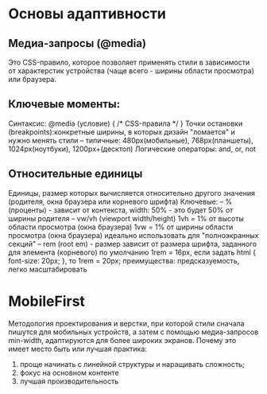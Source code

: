 # Основы адаптивности
## Медиа-запросы (@media)
Это CSS-правило, которое позволяет применять стили в зависимости от характерстик устройства (чаще всего - ширины области просмотра) или браузера.

## Ключевые моменты:
Синтаксис: @media (условие) { /* CSS-правила */ }
Точки остановки (breakpoints):конкретные ширины, в которых дизайн "ломается" и нужно менять стили
– типичные: 480px(мобильные), 768px(планшеты), 1024px(ноутбуки), 1200px+(десктоп)
Логические операторы: and, or, not

## Относительные единицы
Единицы, размер которых вычисляется относительно другого значения (родителя, окна браузера или корневого шрифта)
Ключевые:
– % (проценты) - зависит от контекста, width: 50% - это будет 50% от ширины родителя
– vw/vh (viewport width/height) 
1vh = 1% от высоты области просмотра (окна браузера)
1vw = 1% от ширины области просмотра (окна браузера)
идеально использовать для "полноэкранных секций"
– rem (root em) - размер зависит от размера шрифта, заданного для элемента <html> (корневого)
по умолчанию 1rem = 16px, если задать html { font-size: 20px; }, то 1rem = 20px;
преимущества: предсказуемость, легко масштабировать

# MobileFirst
Методология проектирования и верстки, при которой стили сначала пишутся для мобильных устройств, а затем с помощью медиа-запросов min-width, адаптируются для более широких экранов.
Почему это имеет место быть или лучшая практика:
1) проще начинать с линейной структуры и наращивать сложность;
2) фокус на основном контенте
3) лучшая производительность
